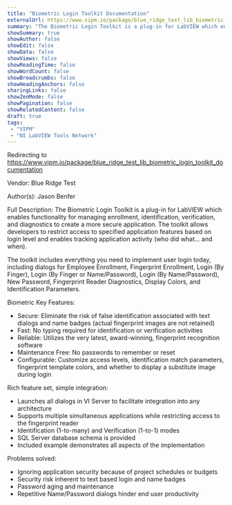```yaml
---
title: "Biometric Login Toolkit Documentation"
externalUrl: https://www.vipm.io/package/blue_ridge_test_lib_biometric_login_toolkit_documentation
summary: "The Biometric Login Toolkit is a plug-in for LabVIEW which enables functionality for managing enrollment, identification, verification, and diagnostics to create a more secure application."
showSummary: true
showAuthor: false
showEdit: false
showData: false
showViews: false
showReadingTime: false
showWordCount: false
showBreadcrumbs: false
showHeadingAnchors: false
sharingLinks: false
showZenMode: false
showPagination: false
showRelatedContent: false
draft: true
tags:
 - "VIPM"
 - "NI LabVIEW Tools Network"
---
```


Redirecting to https://www.vipm.io/package/blue_ridge_test_lib_biometric_login_toolkit_documentation

Vendor: Blue Ridge Test

Author(s): Jason Benfer
 
Full Description:
The Biometric Login Toolkit is a plug-in for LabVIEW which enables functionality for managing enrollment, identification, verification, and diagnostics to create a more secure application.  The toolkit allows developers to restrict access to specified application features based on login level and enables tracking application activity (who did what… and when).

The toolkit includes everything you need to implement user login today, including dialogs for Employee Enrollment, Fingerprint Enrollment, Login (By Finger), Login (By Finger or Name/Password), Login (By Name/Password), New Password, Fingerprint Reader Diagnostics, Display Colors, and Identification Parameters.

Biometric Key Features:
-	Secure:  Eliminate the risk of false identification associated with text dialogs and name badges  (actual fingerprint images are not retained)
-	Fast:  No typing required for identification or verification activities
-	Reliable:  Utilizes the very latest, award-winning, fingerprint recognition software
-	Maintenance Free:  No passwords to remember or reset
-	Configurable:  Customize access levels, identification match parameters, fingerprint template colors, and whether to display a substitute image during login

Rich feature set, simple integration:
-	Launches all dialogs in VI Server to facilitate integration into any architecture
-	Supports multiple simultaneous applications while restricting access to the fingerprint reader
-	Identification (1-to-many) and Verification (1-to-1) modes
-	SQL Server database schema is provided
-	Included example demonstrates all aspects of the implementation

Problems solved:
-	Ignoring application security because of project schedules or budgets
-	Security risk inherent to text based login and name badges
-	Password aging and maintenance
-	Repetitive Name/Password dialogs hinder end user productivity